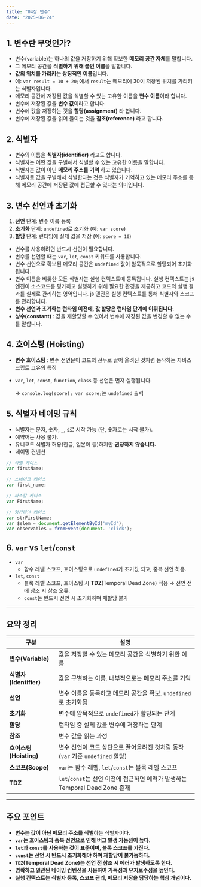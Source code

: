 ```yaml
---
title: "04장 변수"
date: "2025-06-24"
---
```


## 1. 변수란 무엇인가?

- 변수(variable)는 하나의 값을 저장하기 위해 확보한 **메모리 공간 자체**를 말합니다.
- 그 메모리 공간을 **식별하기 위해 붙인 이름**을 말합니다.
- **값의 위치를 가리키는 상징적인 이름**입니다.
- 예: `var result = 10 + 20;`에서 `result`는 메모리에 30이 저장된 위치를 가리키는 식별자입니다.
- 메모리 공간에 저장된 값을 식별할 수 있는 고유한 이름을 **변수 이름**이라 합니다.
- 변수에 저장된 값을 **변수 값**이라고 합니다.
- 변수에 값을 저장하는 것을 **할당(assignment)** 라 합니다.
- 변수에 저장된 값을 읽어 들이는 것을 **참조(reference)** 라고 합니다.

## 2. 식별자

- 변수의 이름을 **식별자(identifier)** 라고도 합니다.
- 식별자는 어떤 값을 구별해서 식별할 수 있는 고유한 이름을 말합니다.
- 식별자는 값이 아닌 **메모리 주소를 기억** 하고 있습니다.
- 식별자로 값을 구별해서 식별한다는 것은 식별자가 기억하고 있는 메모리 주소를 통해 메모리 공간에 저장된 값에 접근할 수 있다는 의미입니다.

## 3. 변수 선언과 초기화

1. **선언** 단계: 변수 이름 등록
2. **초기화** 단계: `undefined`로 초기화 (예: `var score`)
3. **할당** 단계: 런타임에 실제 값을 저장 (예: `score = 10`)

- 변수를 사용하려면 반드시 선언이 필요합니다.
- 변수를 선언할 때는 `var`, `let`, `const` 키워드를 사용합니다.
- 변수 선언으로 확보된 메모리 공간은 `undefined` 값이 암묵적으로 할당되어 초기화됩니다.
- 변수 이름을 비롯한 모든 식별자는 실행 컨텍스트에 등록됩니다. 실행 컨텍스트는 js 엔진이 소스코드를 평가하고 실행하기 위해 필요한 환경을 제공하고 코드의 실행 결과를 실제로 관리하는 영역입니다. js 엔진은 실행 컨텍스트를 통해 식별자와 스코프를 관리합니다.
- **변수 선언과 초기화는 런타임 이전에, 값 할당은 런타임 단계에 이뤄집니다.**
- **상수(constant)** : 값을 재할당할 수 없어서 변수에 저장된 값을 변경할 수 없는 수를 말합니다.

## 4. 호이스팅 (Hoisting)

- **변수 호이스팅** : 변수 선언문이 코드의 선두로 끌어 올려진 것처럼 동작하는 자바스크립트 고유의 특징
- `var`, `let`, `const`, `function`, `class` 등 선언은 먼저 실행됩니다.

  → `console.log(score); var score;`는 `undefined` 출력

## 5. 식별자 네이밍 규칙

- 식별자는 문자, 숫자, `_`, `$`로 시작 가능 (단, 숫자로는 시작 불가).
- 예약어는 사용 불가.
- 유니코드 식별자 허용(한글, 일본어 등)하지만 **권장하지 않습니다.**
- 네이밍 컨벤션

```javascript
// 카멜 케이스
var firstName;

// 스네이크 케이스
var first_name;

// 파스칼 케이스
var FirstName;

// 헝가리안 케이스
var strFirstName;
var $elem = document.getElementById('myId');
var observable$ = fromEvent(document. 'click');

```

## 6. `var` vs `let`/`const`

- `var`
  - 함수 레벨 스코프, 호이스팅으로 `undefined`가 초기값 되고, 중복 선언 허용.
- `let`, `const`
  - 블록 레벨 스코프, 호이스팅 시 **TDZ**(Temporal Dead Zone) 적용 → 선언 전에 참조 시 참조 오류.
  - `const`는 반드시 선언 시 초기화하며 재할당 불가

---

## 요약 정리

| 구분                   | 설명                                                                           |
| ---------------------- | ------------------------------------------------------------------------------ |
| **변수(Variable)**     | 값을 저장할 수 있는 메모리 공간을 식별하기 위한 이름                           |
| **식별자(Identifier)** | 값을 구별하는 이름. 내부적으로는 메모리 주소를 기억                            |
| **선언**               | 변수 이름을 등록하고 메모리 공간을 확보. `undefined`로 초기화됨                |
| **초기화**             | 변수에 암묵적으로 `undefined`가 할당되는 단계                                  |
| **할당**               | 런타임 중 실제 값을 변수에 저장하는 단계                                       |
| **참조**               | 변수 값을 읽는 과정                                                            |
| **호이스팅(Hoisting)** | 변수 선언이 코드 상단으로 끌어올려진 것처럼 동작 (`var` 기준 `undefined` 할당) |
| **스코프(Scope)**      | `var`는 함수 레벨, `let`/`const`는 블록 레벨 스코프                            |
| **TDZ**                | `let`/`const`는 선언 이전에 접근하면 에러가 발생하는 Temporal Dead Zone 존재   |

---

## 주요 포인트

- **변수는 값이 아닌 메모리 주소를 식별**하는 식별자이다.
- **`var`는 호이스팅과 중복 선언으로 인해 버그 발생 가능성이 높다.**
- **`let`과 `const`를 사용하는 것이 표준이며, 블록 스코프를 가진다.**
- **`const`는 선언 시 반드시 초기화해야 하며 재할당이 불가능하다.**
- **`TDZ`(Temporal Dead Zone)는 선언 전 참조 시 에러가 발생하도록 한다.**
- **명확하고 일관된 네이밍 컨벤션을 사용하여 가독성과 유지보수성을 높인다.**
- **실행 컨텍스트는 식별자 등록, 스코프 관리, 메모리 저장을 담당하는 핵심 개념이다.**
